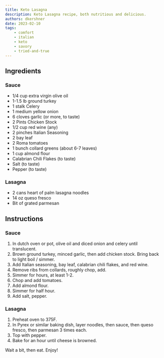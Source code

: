 ```yaml
---
title: Keto Lasagna
description: Keto Lasagna recipe, both nutritious and delicious.
authors: dkershner
date: 2023-02-10
tags:
    - comfort
    - italian
    - keto
    - savory
    - tried-and-true
---
```


## Ingredients

### Sauce

-   1/4 cup extra virgin olive oil
-   1-1.5 lb ground turkey
-   1 stalk Celery
-   1 medium yellow onion
-   6 cloves garlic (or more, to taste)
-   2 Pints Chicken Stock
-   1/2 cup red wine (any)
-   2 pinches Italian Seasoning
-   2 bay leaf
-   2 Roma tomatoes
-   1 bunch collard greens (about 6-7 leaves)
-   1 cup almond flour
-   Calabrian Chili Flakes (to taste)
-   Salt (to taste)
-   Pepper (to taste)

### Lasagna

-   2 cans heart of palm lasagna noodles
-   14 oz queso fresco
-   Bit of grated parmesan

## Instructions

### Sauce

1. In dutch oven or pot, olive oil and diced onion and celery until translucent.
2. Brown ground turkey, minced garlic, then add chicken stock. Bring back to light boil / simmer.
3. Add Italian seasoning, bay leaf, calabrian chili flakes, and red wine.
4. Remove ribs from collards, roughly chop, add.
5. Simmer for hours, at least 1-2.
6. Chop and add tomatoes.
7. Add almond flour.
8. Simmer for half hour.
9. Add salt, pepper.

### Lasagna

1. Preheat oven to 375F.
2. In Pyrex or similar baking dish, layer noodles, then sauce, then queso fresco, then parmesan 3 times each.
3. Top with pepper.
4. Bake for an hour until cheese is browned.

Wait a bit, then eat. Enjoy!
